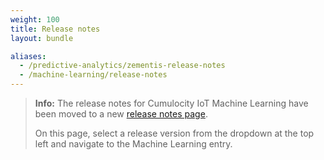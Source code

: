 ```yaml
---
weight: 100
title: Release notes
layout: bundle

aliases:
  - /predictive-analytics/zementis-release-notes
  - /machine-learning/release-notes
---
```


>**Info:** The release notes for Cumulocity IoT Machine Learning have been moved to a new [release notes page](https://cumulocity.com/guides/release-notes). 
>
>On this page, select a release version from the dropdown at the top left and navigate to the Machine Learning entry.